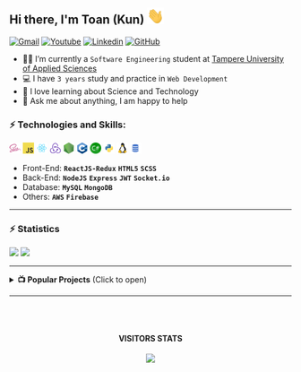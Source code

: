 <h2> Hi there, I'm Toan (Kun) <img src="https://raw.githubusercontent.com/ABSphreak/ABSphreak/master/gifs/Hi.gif" width="30px"></h2>


[![Gmail](https://img.shields.io/twitter/url?label=Gmail&logo=gmail&url=https://gmail.com)](mailto:toantanqn@gmail.com)
[![Youtube](https://img.shields.io/twitter/url?label=Youtube&logo=youtube&url=https://www.youtube.com/kunbr0)](https://www.youtube.com/kunbr0)
[![Linkedin](https://img.shields.io/twitter/url?label=Linkedin&logo=linkedin&url=https://linkedin.com/in/quankun)](https://www.linkedin.com/in/kunbr0/)
[![GitHub](https://img.shields.io/twitter/url?label=Visualize&logo=github&url=https://profile-summary-for-github.com/user/kunbr0)](https://profile-summary-for-github.com/user/kunbr0)



- 👨‍🎓 I’m currently a `Software Engineering` student at [Tampere University of Applied Sciences](https://www.tuni.fi/en/about-us/tamk)
- 💻 I have `3 years` study and practice in `Web Development`
- 🌱 I love learning about Science and Technology
- 💬 Ask me about anything, I am happy to help








### ⚡ Technologies and Skills:  
<code><img height="20" src="https://raw.githubusercontent.com/github/explore/80688e429a7d4ef2fca1e82350fe8e3517d3494d/topics/sass/sass.png"></code>
<code><img height="20" src="https://raw.githubusercontent.com/github/explore/80688e429a7d4ef2fca1e82350fe8e3517d3494d/topics/javascript/javascript.png"></code>
<code><img height="20" src="https://raw.githubusercontent.com/github/explore/80688e429a7d4ef2fca1e82350fe8e3517d3494d/topics/react/react.png"></code>
<code><img height="20" src="https://raw.githubusercontent.com/github/explore/80688e429a7d4ef2fca1e82350fe8e3517d3494d/topics/redux/redux.png"></code>
<code><img height="20" src="https://raw.githubusercontent.com/github/explore/80688e429a7d4ef2fca1e82350fe8e3517d3494d/topics/nodejs/nodejs.png"></code>
<code><img height="20" src="https://raw.githubusercontent.com/github/explore/80688e429a7d4ef2fca1e82350fe8e3517d3494d/topics/cpp/cpp.png"></code>
<code><img height="20" src="https://raw.githubusercontent.com/github/explore/80688e429a7d4ef2fca1e82350fe8e3517d3494d/topics/csharp/csharp.png"></code>
<code><img height="20" src="https://raw.githubusercontent.com/github/explore/80688e429a7d4ef2fca1e82350fe8e3517d3494d/topics/python/python.png"></code>
<code><img height="20" src="https://raw.githubusercontent.com/github/explore/80688e429a7d4ef2fca1e82350fe8e3517d3494d/topics/linux/linux.png"></code>
<code><img height="20" src="https://raw.githubusercontent.com/github/explore/80688e429a7d4ef2fca1e82350fe8e3517d3494d/topics/sql/sql.png"></code>
- Front-End: **`ReactJS-Redux`** **`HTML5`** **`SCSS`**
- Back-End: **`NodeJS`** **`Express`** **`JWT`** **`Socket.io`**
- Database: **`MySQL`** **`MongoDB`**
- Others: **`AWS`** **`Firebase`**


---
### ⚡ Statistics  
<img  src="https://github-readme-stats.vercel.app/api?username=kunbr0&show_icons=true">

<a href="https://github.com/kunbr0">
    <img style="" src="https://github-readme-stats.vercel.app/api/top-langs/?username=kunbr0&hide=jupyter%20notebook,html&langs_count=7&layout=compact" />
</a>


---


<details>
<summary><b>📺 Popular Projects</b> (Click to open)</summary><br/>
<table>
<tbody>
<tr>
<a href="https://github.com/kunbr0/kcore_reactjs">
<img src="https://github-readme-stats.vercel.app/api/pin/?username=kunbr0&repo=kcore_reactjs" />
</a>
</tr>
<tr>
<a href="https://github.com/kunbr0/SE102-Super-Mario-Game">
<img src="https://github-readme-stats.vercel.app/api/pin/?username=kunbr0&repo=SE102-Super-Mario-Game" />
</a>
</tr>
<tr>
<a href="https://github.com/kunbr0/CTTEnglish">
<img src="https://github-readme-stats.vercel.app/api/pin/?username=kunbr0&repo=CTTEnglish" />
</a>
</tr>
<tr>
<a href="https://github.com/kunbr0/SE104-Student-Management-Website">
<img src="https://github-readme-stats.vercel.app/api/pin/?username=kunbr0&repo=SE104-Student-Management-Website" />
</a>
</tr>
</tbody>
</table>
</details>

---

<br/><br/>
<h4 align="center">VISITORS STATS</h4>
<p align="center"><img src="https://profile-counter.glitch.me/{kunbr0}/count.svg"/></p>
